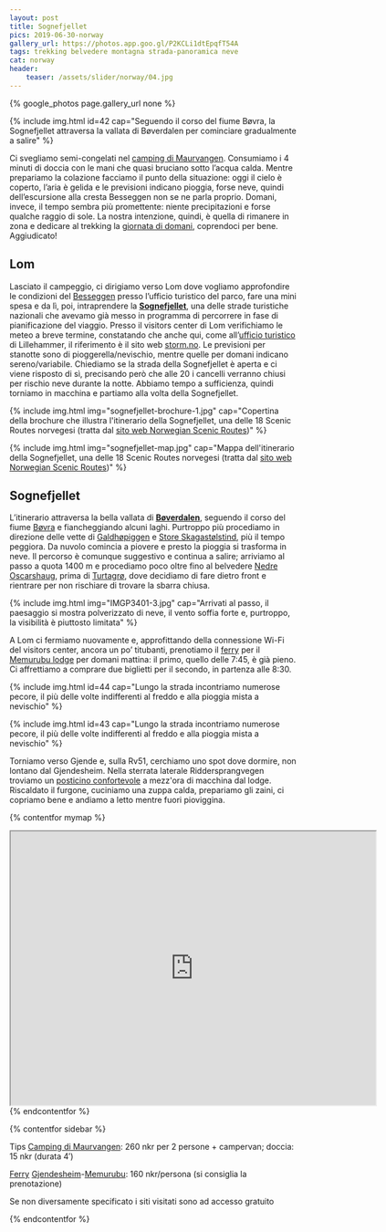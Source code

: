 ```yaml
---
layout: post
title: Sognefjellet
pics: 2019-06-30-norway
gallery_url: https://photos.app.goo.gl/P2KCLi1dtEpqfT54A
tags: trekking belvedere montagna strada-panoramica neve
cat: norway
header:
    teaser: /assets/slider/norway/04.jpg
---
```


{% google_photos page.gallery_url none %}

{% include img.html id=42 cap="Seguendo il corso del fiume Bøvra, la Sognefjellet attraversa la vallata di Bøverdalen per cominciare gradualmente a salire" %}

Ci svegliamo semi-congelati nel [camping di Maurvangen](https://www.maurvangen.no/). Consumiamo i 4 minuti di doccia con le mani che quasi bruciano sotto l’acqua calda. Mentre prepariamo la colazione facciamo il punto della situazione: oggi il cielo è coperto, l’aria è gelida e le previsioni indicano pioggia, forse neve, quindi dell’escursione alla cresta Besseggen non se ne parla proprio. Domani, invece, il tempo sembra più promettente: niente precipitazioni e forse qualche raggio di sole. La nostra intenzione, quindi, è quella di rimanere in zona e dedicare al trekking la [giornata di domani](/), coprendoci per bene. Aggiudicato!

## Lom

Lasciato il campeggio, ci dirigiamo verso Lom dove vogliamo approfondire le condizioni del [Besseggen](https://besseggen.net/?lang=en) presso l’ufficio turistico del parco, fare una mini spesa e da lì, poi, intraprendere la [**Sognefjellet**](https://www.nasjonaleturistveger.no/en/routes/sognefjellet), una delle strade turistiche nazionali che avevamo già messo in programma di percorrere in fase di pianificazione del viaggio. Presso il visitors center di Lom verifichiamo le meteo a breve termine, constatando che anche qui, come all’[ufficio turistico](https://en.lillehammer.com/?_ga=2.220187929.1600739022.1563625152-1046737073.1563625152) di Lillehammer, il riferimento è il sito web [storm.no](https://www.storm.no/). Le previsioni per stanotte sono di pioggerella/nevischio, mentre quelle per domani indicano sereno/variabile. Chiediamo se la strada della Sognefjellet è aperta e ci viene risposto di sì, precisando però che alle 20 i cancelli verranno chiusi per rischio neve durante la notte. Abbiamo tempo a sufficienza, quindi torniamo in macchina e partiamo alla volta della Sognefjellet.

{% include img.html img="sognefjellet-brochure-1.jpg" cap="Copertina della brochure che illustra l&#039;itinerario della Sognefjellet, una delle 18 Scenic Routes norvegesi (tratta dal [sito web Norwegian Scenic Routes](https://www.nasjonaleturistveger.no/en/routes/sognefjellet))" %}

{% include img.html img="sognefjellet-map.jpg" cap="Mappa dell'itinerario della Sognefjellet, una delle 18 Scenic Routes norvegesi (tratta dal [sito web Norwegian Scenic Routes](https://www.nasjonaleturistveger.no/en/routes/sognefjellet))" %}

## Sognefjellet

L’itinerario attraversa la bella vallata di [**Bøverdalen**](https://en.wikipedia.org/wiki/B%C3%B8verdal), seguendo il corso del fiume [Bøvra](https://en.wikipedia.org/wiki/B%C3%B8vra) e fiancheggiando alcuni laghi. Purtroppo più procediamo in direzione delle vette di [Galdhøpiggen](https://en.wikipedia.org/wiki/Galdh%C3%B8piggen) e [Store Skagastølstind](https://en.wikipedia.org/wiki/Store_Skagast%C3%B8lstind), più il tempo peggiora. Da nuvolo comincia a piovere e presto la pioggia si trasforma in neve. Il percorso è comunque suggestivo e continua a salire; arriviamo al passo a quota 1400 m e procediamo poco oltre fino al belvedere [Nedre Oscarshaug](https://www.nasjonaleturistveger.no/en/routes/sognefjellet?attraction=Nedre%20Oscarshaug), prima di [Turtagrø](https://turtagro.no/), dove decidiamo di fare dietro front e rientrare per non rischiare di trovare la sbarra chiusa.

{% include img.html img="IMGP3401-3.jpg" cap="Arrivati al passo, il paesaggio si mostra polverizzato di neve, il vento soffia forte e, purtroppo, la visibilità è piuttosto limitata" %}

A Lom ci fermiamo nuovamente e, approfittando della connessione Wi-Fi del visitors center, ancora un po’ titubanti, prenotiamo il [ferry](https://www.gjende.no/en/) per il [Memurubu lodge](https://www.memurubu.no/en/home/) per domani mattina: il primo, quello delle 7:45, è già pieno. Ci affrettiamo a comprare due biglietti per il secondo, in partenza alle 8:30.

{% include img.html id=44 cap="Lungo la strada incontriamo numerose pecore, il più delle volte indifferenti al freddo e alla pioggia mista a nevischio" %}

{% include img.html id=43 cap="Lungo la strada incontriamo numerose pecore, il più delle volte indifferenti al freddo e alla pioggia mista a nevischio" %}

Torniamo verso Gjende e, sulla Rv51, cerchiamo uno spot dove dormire, non lontano dal Gjendesheim. Nella sterrata laterale Riddersprangvegen troviamo un [posticino confortevole](https://park4night.com/en/lieu/164084//lom-riddersprangvegen/norway//Surrounded-by-nature#.YwJp0nZByUl) a mezz'ora di macchina dal lodge. Riscaldato il furgone, cuciniamo una zuppa calda, prepariamo gli zaini, ci copriamo bene e andiamo a letto mentre fuori pioviggina.

{% contentfor mymap %}
<iframe src="https://www.google.com/maps/d/u/0/embed?mid=16-HyIdpM1bTonArYKBydTBU1MINpmBP1" width="640" height="480"></iframe>
{% endcontentfor %}

{% contentfor sidebar %}

Tips
[Camping di Maurvangen](https://www.maurvangen.no/): 260 nkr per 2 persone + campervan; doccia: 15 nkr (durata 4′)

[Ferry](https://www.gjende.no/en/) [Gjendesheim](https://gjendesheim.dnt.no/en/)-[Memurubu](https://www.memurubu.no/): 160 nkr/persona (si consiglia la prenotazione)

Se non diversamente specificato i siti visitati sono ad accesso gratuito

{% endcontentfor %}
